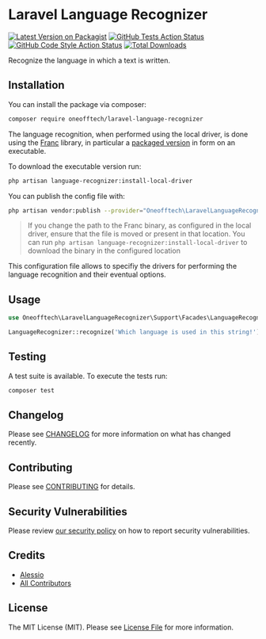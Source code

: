 # Laravel Language Recognizer

[![Latest Version on Packagist](https://img.shields.io/packagist/v/oneofftech/laravel-language-recognizer.svg?style=flat-square)](https://packagist.org/packages/oneofftech/laravel-language-recognizer)
[![GitHub Tests Action Status](https://img.shields.io/github/workflow/status/oneofftech/laravel-language-recognizer/run-tests?label=tests)](https://github.com/oneofftech/laravel-language-recognizer/actions?query=workflow%3Arun-tests+branch%3Amain)
[![GitHub Code Style Action Status](https://img.shields.io/github/workflow/status/oneofftech/laravel-language-recognizer/Check%20&%20fix%20styling?label=code%20style)](https://github.com/oneofftech/laravel-language-recognizer/actions?query=workflow%3A"Check+%26+fix+styling"+branch%3Amain)
[![Total Downloads](https://img.shields.io/packagist/dt/oneofftech/laravel-language-recognizer.svg?style=flat-square)](https://packagist.org/packages/oneofftech/laravel-language-recognizer)


Recognize the language in which a text is written.

## Installation

You can install the package via composer:

```bash
composer require oneofftech/laravel-language-recognizer
```

The language recognition, when performed using the local driver, 
is done using the [Franc](https://github.com/wooorm/franc) library, in particular
a [packaged version](https://github.com/avvertix/franc-bin) in form on an executable. 

To download the executable version run:

```bash
php artisan language-recognizer:install-local-driver
```

You can publish the config file with:

```bash
php artisan vendor:publish --provider="Oneofftech\LaravelLanguageRecognizer\LaravelLanguageRecognizerServiceProvider" --tag="laravel-language-recognizer-config"
```

> If you change the path to the Franc binary, as configured in the local driver, ensure that the file is moved or present in that location. You can run `php artisan language-recognizer:install-local-driver` to download the binary in the configured location

This configuration file allows to specifiy the drivers for performing the language
recognition and their eventual options.

## Usage

```php
use Oneofftech\LaravelLanguageRecognizer\Support\Facades\LanguageRecognizer;

LanguageRecognizer::recognize('Which language is used in this string!');
```

## Testing

A test suite is available. To execute the tests run:

```bash
composer test
```

## Changelog

Please see [CHANGELOG](CHANGELOG.md) for more information on what has changed recently.

## Contributing

Please see [CONTRIBUTING](.github/CONTRIBUTING.md) for details.

## Security Vulnerabilities

Please review [our security policy](../../security/policy) on how to report security vulnerabilities.

## Credits

- [Alessio](https://github.com/avvertix)
- [All Contributors](../../contributors)

## License

The MIT License (MIT). Please see [License File](LICENSE.md) for more information.
